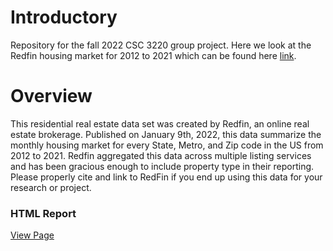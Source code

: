 # Introductory
Repository for the fall 2022 CSC 3220 group project. Here we look at the Redfin housing market for 2012 to 2021 which can be found here [link](https://www.kaggle.com/datasets/thuynyle/redfin-housing-market-data?select=state_market_tracker.tsv000).

# Overview
This residential real estate data set was created by Redfin, an online real estate brokerage. Published on January 9th, 2022, this data summarize the monthly housing market for every State, Metro, and Zip code in the US from 2012 to 2021. Redfin aggregated this data across multiple listing services and has been gracious enough to include property type in their reporting. Please properly cite and link to RedFin if you end up using this data for your research or project.

### HTML Report
[View Page](https://htmlpreview.github.io/?https://github.com/Rbbingham/Data-Science-Group-Project/blob/main/index.html)
